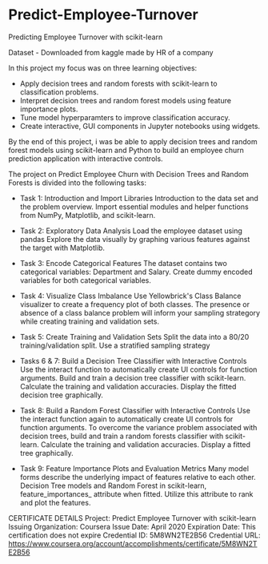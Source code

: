 # Predict-Employee-Turnover
Predicting Employee Turnover with scikit-learn

Dataset - Downloaded from kaggle made by HR of a company

In this project my focus was on three learning objectives:

- Apply decision trees and random forests with scikit-learn to classification problems.
- Interpret decision trees and random forest models using feature importance plots.
- Tune model hyperparamters to improve classification accuracy.
- Create interactive, GUI components in Jupyter notebooks using widgets.

By the end of this project, i was be able to apply decision trees and random forest models using scikit-learn and Python to build an employee churn prediction application with interactive controls.


The  project on Predict Employee Churn with Decision Trees and Random Forests is divided into the following tasks:

- Task 1: Introduction and Import Libraries
    Introduction to the data set and the problem overview.
    Import essential modules and helper functions from NumPy, Matplotlib, and scikit-learn.

- Task 2: Exploratory Data Analysis
    Load the employee dataset using pandas
    Explore the data visually by graphing various features against the target with Matplotlib.

- Task 3: Encode Categorical Features
    The dataset contains two categorical variables: Department and Salary.
    Create dummy encoded variables for both categorical variables.

- Task 4: Visualize Class Imbalance
    Use Yellowbrick's Class Balance visualizer to create a frequency plot of both classes.
    The presence or absence of a class balance problem will inform your sampling strategory while creating training and validation sets.

- Task 5: Create Training and Validation Sets
    Split the data into a 80/20 training/validation split.
    Use a stratified sampling strategy

- Tasks 6 & 7: Build a Decision Tree Classifier with Interactive Controls
    Use the interact function to automatically create UI controls for function arguments.
    Build and train a decision tree classifier with scikit-learn.
    Calculate the training and validation accuracies.
    Display the fitted decision tree graphically.

- Task 8: Build a Random Forest Classifier with Interactive Controls
    Use the interact function again to automatically create UI controls for function arguments.
    To overcome the variance problem associated with decision trees, build and train a random forests classifier with scikit-learn.
    Calculate the training and validation accuracies.
    Display a fitted tree graphically.

- Task 9: Feature Importance Plots and Evaluation Metrics
    Many model forms describe the underlying impact of features relative to each other.
    Decision Tree models and Random Forest in scikit-learn, feature_importances_ attribute when fitted.
    Utilize this attribute to rank and plot the features.



CERTIFICATE DETAILS
Project: Predict Employee Turnover with scikit-learn
Issuing Organization: Coursera
Issue Date: April 2020
Expiration Date: This certification does not expire
Credential ID: 5M8WN2TE2B56
Credential URL: https://www.coursera.org/account/accomplishments/certificate/5M8WN2TE2B56
